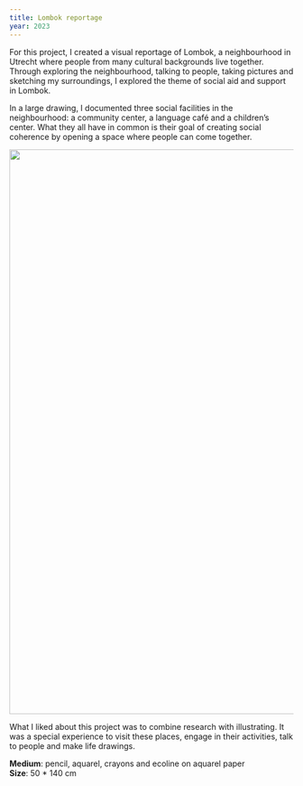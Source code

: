 ```yaml
---
title: Lombok reportage
year: 2023
---
```

For this project, I created a visual reportage of Lombok, a neighbourhood in Utrecht where people from many cultural backgrounds live together. Through exploring the neighbourhood, talking to people, taking pictures and sketching my surroundings, I explored the theme of social aid and support in Lombok. 

In a large drawing, I documented three social facilities in the neighbourhood: a community center, a language café and a children’s center. What they all have in common is their goal of creating social coherence by opening a space where people can come together.

<Image src="IMG_5668.jpg" width="10000" height="1000" />

What I liked about this project was to combine research with illustrating. It was a special experience to visit these places, engage in their activities, talk to people and make life drawings.


**Medium**: pencil, aquarel, crayons and ecoline on aquarel paper
<br>
**Size**: 50 * 140 cm
